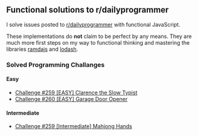 ## Functional solutions to r/dailyprogrammer

I solve issues posted to [r/dailyprogrammer](https://reddit.com/r/dailyprogrammer) with functional JavaScript.

These implementations do __not__ claim to be perfect by any means. They are much more first steps on my way to functional thinking and mastering the libraries [ramdajs](https://github.com/ramda/ramda) and [lodash](https://github.com/lodash/lodash).

### Solved Programming Challanges

#### Easy
- [Challenge #259 [EASY] Clarence the Slow Typist](https://github.com/hendrikniemann/dailyprogrammer/tree/master/easy/c259)
- [Challenge #260 [EASY] Garage Door Opener](https://github.com/hendrikniemann/dailyprogrammer/tree/master/easy/c260)

#### Intermediate
- [Challenge #259 [Intermediate] Mahjong Hands](https://github.com/hendrikniemann/dailyprogrammer/tree/master/intermediate/c260)
